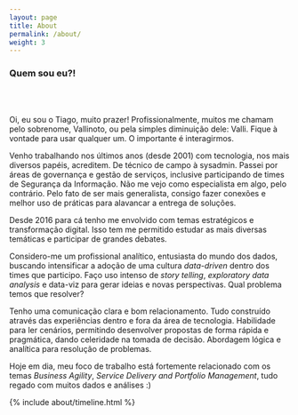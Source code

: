 ```yaml
---
layout: page
title: About
permalink: /about/
weight: 3
---
```


### **Quem sou eu?!**

<br>
<br>

Oi, eu sou o Tiago, muito prazer! Profissionalmente, muitos me chamam pelo sobrenome, Vallinoto, ou pela simples diminuição dele: Valli.
Fique à vontade para usar qualquer um. O importante é interagirmos.

Venho trabalhando nos últimos anos (desde 2001) com tecnologia, nos mais diversos papéis, acreditem. De técnico de campo à sysadmin. Passei por áreas de governança e gestão de serviços, inclusive participando de times de Segurança da Informação. Não me vejo como especialista em algo, pelo contrário. Pelo fato de ser mais generalista, consigo fazer conexões e melhor uso de práticas para alavancar a entrega de soluções.

Desde 2016 para cá tenho me envolvido com temas estratégicos e transformação digital. Isso tem me permitido estudar as mais diversas temáticas e participar de grandes debates.

Considero-me um profissional analítico, entusiasta do mundo dos dados, buscando intensificar a adoção de uma cultura *data-driven* dentro dos times que participo. Faço uso intenso de *story telling*, *exploratory data analysis* e data-viz para gerar ideias e novas perspectivas. Qual problema temos que resolver?

Tenho uma comunicação clara e bom relacionamento. Tudo construído através das experiências dentro e fora da área de tecnologia. Habilidade para ler cenários, permitindo desenvolver propostas de forma rápida e pragmática, dando celeridade na tomada de decisão. Abordagem lógica e analítica para resolução de problemas.

Hoje em dia, meu foco de trabalho está fortemente relacionado com os temas *Business Agility*, *Service Delivery and Portfolio Management*, tudo regado com muitos dados e análises :)

<!-- 

<div class="row">
{% include about/skills.html title="Programming Skills" source=site.data.programming-skills %}
{% include about/skills.html title="Other Skills" source=site.data.other-skills %}
</div>

-->

<div class="row">
{% include about/timeline.html %}
</div>